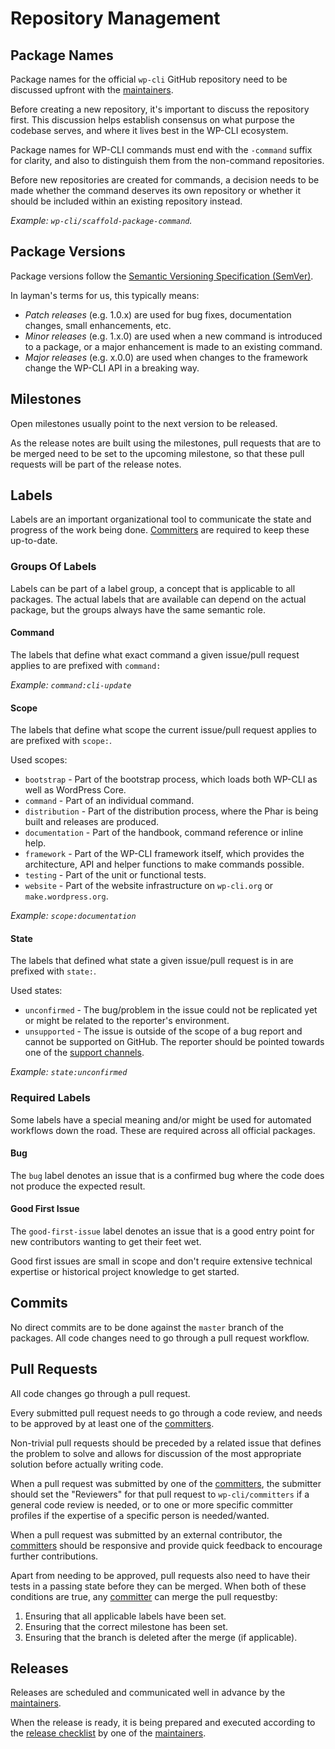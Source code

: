 # Repository Management

## Package Names

Package names for the official `wp-cli` GitHub repository need to be discussed upfront with the [maintainers](https://github.com/orgs/wp-cli/teams/maintainers).

Before creating a new repository, it's important to discuss the repository first. This discussion helps establish consensus on what purpose the codebase serves, and where it lives best in the WP-CLI ecosystem.

Package names for WP-CLI commands must end with the `-command` suffix for clarity, and also to distinguish them from the non-command repositories.

Before new repositories are created for commands, a decision needs to be made whether the command deserves its own repository or whether it should be included within an existing repository instead. 

_Example: `wp-cli/scaffold-package-command`._

## Package Versions

Package versions follow the [Semantic Versioning Specification (SemVer)](http://semver.org/).

In layman's terms for us, this typically means:

* *Patch releases* (e.g. 1.0.x) are used for bug fixes, documentation changes, small enhancements, etc.
* *Minor releases* (e.g. 1.x.0) are used when a new command is introduced to a package, or a major enhancement is made to an existing command.
* *Major releases* (e.g. x.0.0) are used when changes to the framework change the WP-CLI API in a breaking way.

## Milestones

Open milestones usually point to the next version to be released.

As the release notes are built using the milestones, pull requests that are to be merged need to be set to the upcoming milestone, so that these pull requests will be part of the release notes.

## Labels

Labels are an important organizational tool to communicate the state and progress of the work being done. [Committers](https://github.com/orgs/wp-cli/teams/committers) are required to keep these up-to-date.

### Groups Of Labels

Labels can be part of a label group, a concept that is applicable to all packages. The actual labels that are available can depend on the actual package, but the groups always have the same semantic role.

#### Command

The labels that define what exact command a given issue/pull request applies to are prefixed with `command:`

_Example: `command:cli-update`_

#### Scope

The labels that define what scope the current issue/pull request applies to are prefixed with `scope:`.

Used scopes:

* `bootstrap` - Part of the bootstrap process, which loads both WP-CLI as well as WordPress Core.
* `command` - Part of an individual command.
* `distribution` - Part of the distribution process, where the Phar is being built and releases are produced.
* `documentation` - Part of the handbook, command reference or inline help.
* `framework` - Part of the WP-CLI framework itself, which provides the architecture, API and helper functions to make commands possible.
* `testing` - Part of the unit or functional tests.
* `website` - Part of the website infrastructure on `wp-cli.org` or `make.wordpress.org`.

_Example: `scope:documentation`_

#### State

The labels that defined what state a given issue/pull request is in are prefixed with `state:`.

Used states:

* `unconfirmed` - The bug/problem in the issue could not be replicated yet or might be related to the reporter's environment.
* `unsupported` - The issue is outside of the scope of a bug report and cannot be supported on GitHub. The reporter should be pointed towards one of the [support channels](http://wp-cli.org/#support). 

_Example: `state:unconfirmed`_

### Required Labels

Some labels have a special meaning and/or might be used for automated workflows down the road. These are required across all official packages.

#### Bug

The `bug` label denotes an issue that is a confirmed bug where the code does not produce the expected result.

#### Good First Issue

The `good-first-issue` label denotes an issue that is a good entry point for new contributors wanting to get their feet wet.

Good first issues are small in scope and don't require extensive technical expertise or historical project knowledge to get started.

## Commits

No direct commits are to be done against the `master` branch of the packages. All code changes need to go through a pull request workflow. 

## Pull Requests

All code changes go through a pull request.

Every submitted pull request needs to go through a code review, and needs to be approved by at least one of the [committers](https://github.com/orgs/wp-cli/teams/committers).

Non-trivial pull requests should be preceded by a related issue that defines the problem to solve and allows for discussion of the most appropriate solution before actually writing code.
  
When a pull request was submitted by one of the [committers](https://github.com/orgs/wp-cli/teams/committers), the submitter should set the "Reviewers" for that pull request to `wp-cli/committers` if a general code review is needed, or to one or more specific committer profiles if the expertise of a specific person is needed/wanted.

When a pull request was submitted by an external contributor, the [committers](https://github.com/orgs/wp-cli/teams/committers) should be responsive and provide quick feedback to encourage further contributions.

Apart from needing to be approved, pull requests also need to have their tests in a passing state before they can be merged. When both of these conditions are true, any [committer](https://github.com/orgs/wp-cli/teams/committers) can merge the pull requestby:
1. Ensuring that all applicable labels have been set.
2. Ensuring that the correct milestone has been set.
3. Ensuring that the branch is deleted after the merge (if applicable).

## Releases

Releases are scheduled and communicated well in advance by the [maintainers](https://github.com/orgs/wp-cli/teams/maintainers).

When the release is ready, it is being prepared and executed according to the [release checklist](release-checklist.md) by one of the [maintainers](https://github.com/orgs/wp-cli/teams/maintainers).
